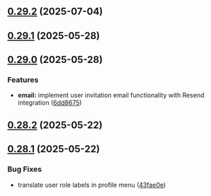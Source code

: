 ## [0.29.2](https://github.com/gdamalis/toulmin-lab/compare/v0.29.1...v0.29.2) (2025-07-04)

## [0.29.1](https://github.com/gdamalis/toulmin-lab/compare/v0.29.0...v0.29.1) (2025-05-28)

## [0.29.0](https://github.com/gdamalis/toulmin-lab/compare/v0.28.2...v0.29.0) (2025-05-28)


### Features

* **email:** implement user invitation email functionality with Resend integration ([6dd8675](https://github.com/gdamalis/toulmin-lab/commit/6dd8675c9212679048dbf39affbb10aa55cf3875))

## [0.28.2](https://github.com/gdamalis/toulmin-lab/compare/v0.28.1...v0.28.2) (2025-05-22)

## [0.28.1](https://github.com/gdamalis/toulmin-lab/compare/v0.28.0...v0.28.1) (2025-05-22)


### Bug Fixes

* translate user role labels in profile menu ([43fae0e](https://github.com/gdamalis/toulmin-lab/commit/43fae0e9370fdb6bdc8cdeda7354a3c27857384d))

